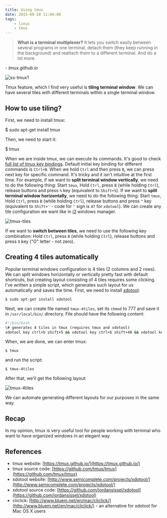 ```yaml
---
title: Using tmux
date: 2015-09-20 11:04:00
tags:
	- linux
	- tmux
---
```


> **What is a terminal multiplexer?** It lets you switch easily between several programs in one terminal, detach them (they keep running in the background) and reattach them to a different terminal. And do a lot more.

_\- tmux.github.io_ 


![ss-tmux1](/images/posts/2015/using-tmux/ss-tmux1.png)

Tmux feature, which I find very useful is **tiling terminal window**. We can have several tiles with different terminals within a single terminal window.

How to use tiling?
------------------

First, we need to install tmux:

$ sudo apt-get install tmux

Then, we need to start it:

$ tmux

When we are inside tmux, we can execute its commands. It's good to check [full list of tmux key bindings](http://www.openbsd.org/cgi-bin/man.cgi/OpenBSD-current/man1/tmux.1?query=tmux&sec=1). Default initial key binding for different commands is `Ctrl+B`. When we hold `Ctrl` and then press `B`, we can press next key for specific command. It's tricky and it isn't intuitive at the first time. For example, if we want to **split terminal window vertically**, we need to do the following thing: Start `tmux`, Hold `Ctrl`, press `B` (while holding `Ctrl`), release buttons and press `%` key (equivalent to `Shift+5`). If we want to **split terminal window horizontally**, we need to do the following thing: Start `tmux`, Hold `Ctrl`, press `B` (while holding `Ctrl`), release buttons and press `"` key (equivalent to `Shift+'` \- code for `'` sign is `47` for `xdotool`). We can create any tile configuration we want like in [i3](https://i3wm.org/) windows manager.

![tmux-tiles](/images/posts/2015/using-tmux/tmux-tiles.png)

If we want to **switch between tiles**, we need to use the following key combination: Hold `Ctrl`, press `B` (while holding `Ctrl`), release buttons and press `O` key ("O" letter - not zero).

Creating 4 tiles automatically
------------------------------

Popular terminal windows configuration is 4 tiles (2 columns and 2 rows). We can split windows horizontally or vertically pretty fast with default shortcuts, but creating layout consisting of 4 tiles requires some clicking. I've written a simple script, which generates such layout for us automatically and saves the time. First, we need to install [xdotool](http://www.semicomplete.com/projects/xdotool/):

```
$ sudo apt-get install xdotool
```

Next, we can create file named `tmux-4tiles`, set its `chmod` to 777 and save it in `/usr/local/bin/` directory. File should have the following content:

```bash
#!/bin/bash
\# generates 4 tiles in tmux (requires tmux and xdotool)
xdotool key ctrl+b shift+5 && xdotool key ctrl+b shift+48 && xdotool key ctrl+b o && xdotool key ctrl+b shift+48 ctrl+b o ctrl+b o ctrl+b o && clear
```

When, we are done, we can enter tmux:

```
$ tmux
```

and run the script:

```
$ tmux-4tiles
```

After that, we'll get the following layout: 

![tmux-4tiles](/images/posts/2015/using-tmux/tmux-4tiles.png)

We can automate generating different layouts for our purposes in the same way.

Recap
-----

In my opinion, tmux is very useful tool for people working with terminal who want to have organized windows in an elegant way.

References
----------

*   tmux website: [https://tmux.github.io/](https://tmux.github.io/)
*   tmux source code: [https://github.com/tmux/tmux](https://github.com/tmux/tmux)
*   xdotool website: [http://www.semicomplete.com/projects/xdotool/](http://www.semicomplete.com/projects/xdotool/)
*   xdotool source code: [https://github.com/jordansissel/xdotool](https://github.com/jordansissel/xdotool)
*   cliclick: [http://www.bluem.net/en/mac/cliclick/](http://www.bluem.net/en/mac/cliclick/) \- an alternative for xdotool for Mac OS X users

